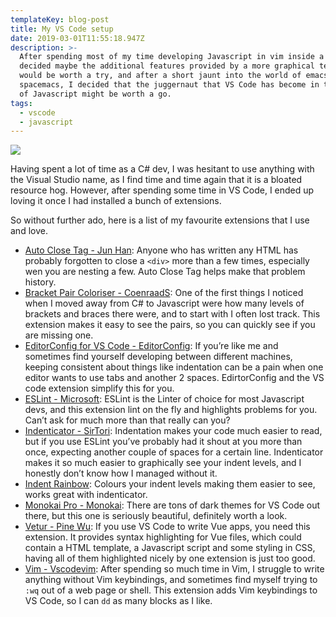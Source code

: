 ```yaml
---
templateKey: blog-post
title: My VS Code setup
date: 2019-03-01T11:55:18.947Z
description: >-
  After spending most of my time developing Javascript in vim inside a shell, I
  decided maybe the additional features provided by a more graphical text editor
  would be worth a try, and after a short jaunt into the world of emacs and
  spacemacs, I decided that the juggernaut that VS Code has become in the world
  of Javascript might be worth a go.
tags: 
  - vscode
  - javascript
---
```

![](/img/blur-business-close-up-270557.jpg)


Having spent a lot of time as a C# dev, I was hesitant to use anything with the Visual Studio name, as I find time and time again that it is a bloated resource hog. However, after spending some time in VS Code, I ended up loving it once I had installed a bunch of extensions.

So without further ado, here is a list of my favourite extensions that I use and love.

* [Auto Close Tag - Jun Han](https://github.com/formulahendry/vscode-auto-close-tag):
  Anyone who has written any HTML has probably forgotten to close a `<div>`  more than a few times, especially wen you are nesting a few. Auto Close Tag helps make that problem history.
* [Bracket Pair Coloriser - CoenraadS](https://github.com/CoenraadS/Bracket-Pair-Colorizer-2):
  One of the first things I noticed when I moved away from C# to Javascript were how many levels of brackets and braces there were, and to start with I often lost track. This extension makes it easy to see the pairs, so you can quickly see if you are missing one.
* [EditorConfig for VS Code - EditorConfig](https://github.com/editorconfig/editorconfig-vscode): 
  If you’re like me and sometimes find yourself developing between different machines, keeping consistent about things like indentation can be a pain when one editor wants to use tabs and another 2 spaces. EdirtorConfig and the VS code extension simplify this for you.
* [ESLint - Microsoft]([https://github.com/Microsoft/vscode-eslint):
  ESLint is the Linter of choice for most Javascript devs, and this extension lint on the fly and highlights problems for you. Can’t ask for much more than that really can you?
* [Indenticator - SirTori](https://github.com/SirTori/indenticator):
  Indentation makes your code much easier to read, but if you use ESLint you’ve probably had it shout at you more than once, expecting another couple of spaces for a certain line. Indenticator makes it so much easier to graphically see your indent levels, and I honestly don’t know how I managed without it.
* [Indent Rainbow](https://github.com/oderwat/vscode-indent-rainbow):
  Colours your indent levels making them easier to see, works great with indenticator.
* [Monokai Pro - Monokai](https://www.monokai.pro): 
  There are tons of dark themes for VS Code out there, but this one is seriously beautiful, definitely worth a look.
* [Vetur - Pine Wu](https://github.com/vuejs/vetur): 
  If you use VS Code to write Vue apps, you need this extension. It provides syntax highlighting for Vue files, which could contain a HTML template, a Javascript script and some styling in CSS, having all of them highlighted nicely by one extension is just too good.
* [Vim - Vscodevim](https://github.com/VSCodeVim/Vim):
  After spending so much time in Vim, I struggle to write anything without Vim keybindings, and sometimes find myself trying to `:wq` out of a web page or shell. This extension adds Vim keybindings to VS Code, so I can `dd` as many blocks as I like.
